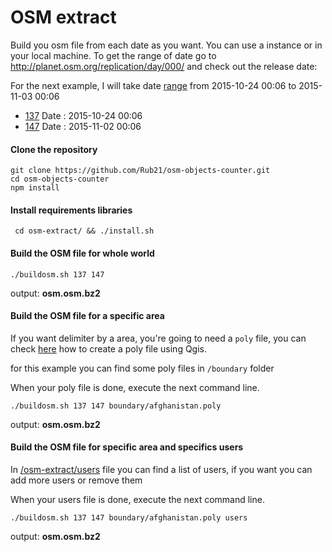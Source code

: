 # OSM extract

Build you osm file from each date as you want. You can use a instance or in your local machine. To get the range of date  go to http://planet.osm.org/replication/day/000/ and  check out the release date:



 For the next example, I will take date [range](https://cloud.githubusercontent.com/assets/1152236/10920336/8ab2e2a2-823d-11e5-93ce-c4479d5fc8b8.png) from  2015-10-24 00:06  to  2015-11-03 00:06

- [137](http://planet.osm.org/replication/day/000/001/137.osc.gz) Date : 2015-10-24 00:06 
- [147](http://planet.osm.org/replication/day/000/001/142.osc.gz) Date : 2015-11-02 00:06 


#### Clone the repository

```
git clone https://github.com/Rub21/osm-objects-counter.git
cd osm-objects-counter
npm install

```

#### Install requirements libraries

` cd osm-extract/ && ./install.sh`


#### Build the OSM file for whole world 

`./buildosm.sh 137 147`

output: **osm.osm.bz2**

#### Build the OSM file for a specific area

If you want delimiter by a area, you're going to need a `poly` file,  you can check [here](https://oegeo.wordpress.com/2011/11/05/tutorial-poly/) how to create a poly file using Qgis.

for this example you can find some poly files in  `/boundary` folder

When your poly file is done, execute the next command line. 

`./buildosm.sh 137 147 boundary/afghanistan.poly`

output: **osm.osm.bz2**

####  Build the OSM file for specific area and specifics users 

In [/osm-extract/users](https://github.com/Rub21/osm-objects-counter/blob/master/osm-extract/users) file you can find a list of users, if you want you can add more users or remove them

When your users file is done, execute the next command line. 

`./buildosm.sh 137 147 boundary/afghanistan.poly users`

output: **osm.osm.bz2**




